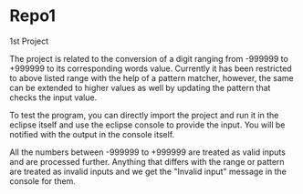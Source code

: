 # Repo1
1st Project

The project is related to the conversion of a digit ranging from -999999 to +999999 to its corresponding words value.
Currently it has been restricted to above listed range with the help of a pattern matcher, however, the same can be extended to higher values as well by updating the pattern that checks the input value.

To test the program, you can directly import the project and run it in the eclipse itself and use the eclipse console to provide the input. You will be notified with the output in the console itself.

All the numbers between -999999 to +999999 are treated as valid inputs and are processed further. Anything that differs with the range or pattern are treated as invalid inputs and we get the "Invalid input" message in the console for them.
